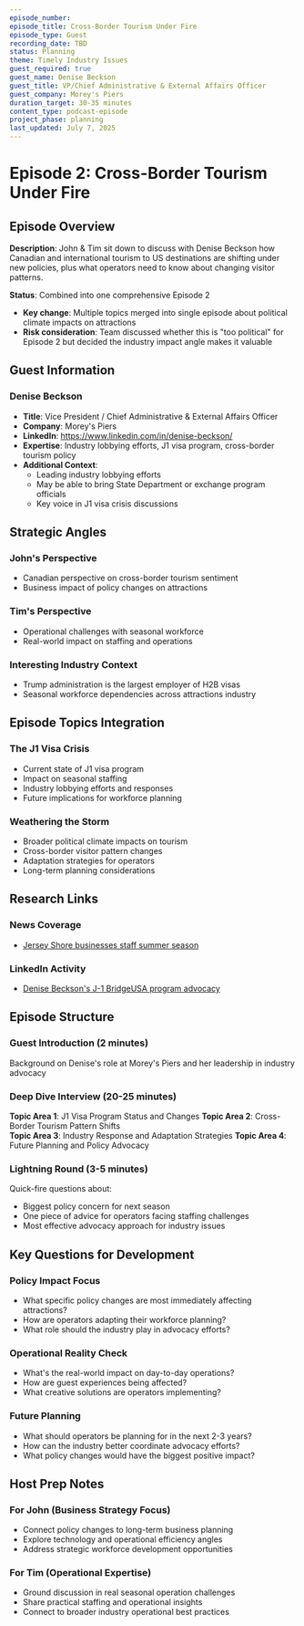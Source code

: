```yaml
---
episode_number:
episode_title: Cross-Border Tourism Under Fire
episode_type: Guest
recording_date: TBD
status: Planning
theme: Timely Industry Issues
guest_required: true
guest_name: Denise Beckson
guest_title: VP/Chief Administrative & External Affairs Officer
guest_company: Morey's Piers
duration_target: 30-35 minutes
content_type: podcast-episode
project_phase: planning
last_updated: July 7, 2025
---
```


# Episode 2: Cross-Border Tourism Under Fire

## Episode Overview

**Description**: John & Tim sit down to discuss with Denise Beckson how Canadian and international tourism to US destinations are shifting under new policies, plus what operators need to know about changing visitor patterns.

**Status**: Combined into one comprehensive Episode 2
- **Key change**: Multiple topics merged into single episode about political climate impacts on attractions
- **Risk consideration**: Team discussed whether this is "too political" for Episode 2 but decided the industry impact angle makes it valuable

## Guest Information

### Denise Beckson
- **Title**: Vice President / Chief Administrative & External Affairs Officer
- **Company**: Morey's Piers
- **LinkedIn**: https://www.linkedin.com/in/denise-beckson/
- **Expertise**: Industry lobbying efforts, J1 visa program, cross-border tourism policy
- **Additional Context**: 
  - Leading industry lobbying efforts
  - May be able to bring State Department or exchange program officials
  - Key voice in J1 visa crisis discussions

## Strategic Angles

### John's Perspective
- Canadian perspective on cross-border tourism sentiment
- Business impact of policy changes on attractions

### Tim's Perspective
- Operational challenges with seasonal workforce
- Real-world impact on staffing and operations

### Interesting Industry Context
- Trump administration is the largest employer of H2B visas
- Seasonal workforce dependencies across attractions industry

## Episode Topics Integration

### The J1 Visa Crisis
- Current state of J1 visa program
- Impact on seasonal staffing
- Industry lobbying efforts and responses
- Future implications for workforce planning

### Weathering the Storm
- Broader political climate impacts on tourism
- Cross-border visitor pattern changes
- Adaptation strategies for operators
- Long-term planning considerations

## Research Links

### News Coverage
- [Jersey Shore businesses staff summer season](https://6abc.com/post/jersey-shore-businesses-staff-summer-season-gets-underway/16590546/)

### LinkedIn Activity
- [Denise Beckson's J-1 BridgeUSA program advocacy](https://www.linkedin.com/posts/denise-beckson_fiscal-year-2026-discretionary-budget-requestpdf-activity-7325478190662017024-gAeF)

## Episode Structure

### Guest Introduction (2 minutes)
Background on Denise's role at Morey's Piers and her leadership in industry advocacy

### Deep Dive Interview (20-25 minutes)
**Topic Area 1**: J1 Visa Program Status and Changes
**Topic Area 2**: Cross-Border Tourism Pattern Shifts  
**Topic Area 3**: Industry Response and Adaptation Strategies
**Topic Area 4**: Future Planning and Policy Advocacy

### Lightning Round (3-5 minutes)
Quick-fire questions about:
- Biggest policy concern for next season
- One piece of advice for operators facing staffing challenges
- Most effective advocacy approach for industry issues

## Key Questions for Development

### Policy Impact Focus
- What specific policy changes are most immediately affecting attractions?
- How are operators adapting their workforce planning?
- What role should the industry play in advocacy efforts?

### Operational Reality Check
- What's the real-world impact on day-to-day operations?
- How are guest experiences being affected?
- What creative solutions are operators implementing?

### Future Planning
- What should operators be planning for in the next 2-3 years?
- How can the industry better coordinate advocacy efforts?
- What policy changes would have the biggest positive impact?

## Host Prep Notes

### For John (Business Strategy Focus)
- Connect policy changes to long-term business planning
- Explore technology and operational efficiency angles
- Address strategic workforce development opportunities

### For Tim (Operational Expertise)
- Ground discussion in real seasonal operation challenges
- Share practical staffing and operational insights
- Connect to broader industry operational best practices